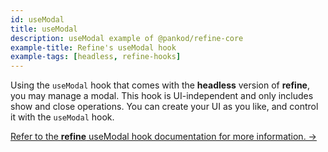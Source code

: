 ```yaml
---
id: useModal
title: useModal
description: useModal example of @pankod/refine-core
example-title: Refine's useModal hook
example-tags: [headless, refine-hooks]
---
```


Using the `useModal` hook that comes with the **headless** version of **refine**, you may manage a modal. This hook is UI-independent and only includes show and close operations. You can create your UI as you like, and control it with the `useModal` hook.

[Refer to the **refine** useModal hook documentation for more information. →](/docs/3.xx.xx/api-reference/core/hooks/ui/useModal/)

<CodeSandboxExample path="core-use-modal" />
